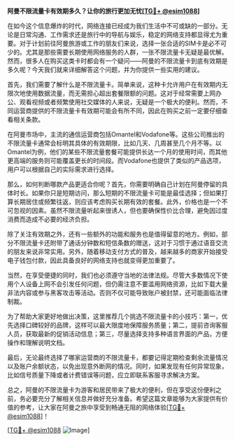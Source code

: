 **阿曼不限流量卡有效期多久？让你的旅行更加无忧[[TG💪+ @esim1088](https://t.me/s/esim1088)]**

在如今这个信息爆炸的时代，网络连接已经成为我们生活中不可或缺的一部分。无论是日常沟通、工作需求还是旅行中的导航与娱乐，稳定的网络支持都显得尤为重要。对于计划前往阿曼旅游或工作的朋友们来说，选择一张合适的SIM卡是必不可少的。尤其是那些需要长期使用网络服务的人群，一张不限流量卡无疑是最优解。然而，很多人在购买这类卡时都会有一个疑问——阿曼的不限流量卡到底有效期是多久呢？今天我们就来详细解答这个问题，并为你提供一些实用的建议。

首先，我们需要了解什么是不限流量卡。简单来说，这种卡允许用户在有效期内无限次地使用数据流量，而无需担心超出套餐限额的问题。这对于经常需要上网办公、观看视频或者频繁使用社交媒体的人来说，无疑是一个极大的便利。然而，不同运营商提供的不限流量卡有效期可能会有所不同，因此在购买之前一定要仔细查看相关条款。

在阿曼市场中，主流的通信运营商包括Omantel和Vodafone等。这些公司推出的不限流量卡通常会标明其具体的有效期限，比如几天、几周甚至几个月不等。以Omantel为例，他们的某些不限流量套餐可能提供长达一个月的使用时间，而其他更高端的服务则可能覆盖更长的时间段。而Vodafone也提供了类似的产品选项，用户可以根据自己的实际需求进行选择。

那么，如何判断哪款产品更适合你呢？首先，你需要明确自己计划在阿曼停留的具体时长。如果你只是短期访问，那么短期的不限流量卡可能是最佳选择；但如果打算长期居住或频繁往返，则应该考虑购买长期有效的套餐。此外，价格也是一个不可忽视的因素。虽然不限流量听起来很诱人，但也要确保性价比合理，避免因过度消费而造成不必要的经济负担。

除了关注有效期之外，还有一些额外的功能和服务也是值得留意的地方。例如，部分不限流量卡还附带了通话分钟数和短信条数的赠送，这对于习惯于通过语音交流的朋友来说非常实用。另外，随着移动支付方式的普及，越来越多的商家开始接受电子钱包付款，因此具备良好的网络支持也就变得更加重要了。

当然，在享受便捷的同时，我们也必须遵守当地的法律法规。尽管大多数情况下使用个人设备上网不会引发任何问题，但仍需注意不要滥用网络资源，比如下载大量非法内容或参与黑客攻击等活动。否则不仅可能导致账户被封禁，还可能面临法律制裁。

为了帮助大家更好地做出决策，这里推荐几个挑选不限流量卡的小技巧：第一，优先选择口碑较好的品牌，这样可以最大限度地保障服务质量；第二，提前咨询客服人员，获取最新的促销活动信息；第三，尽量选择支持多种语言界面的产品，方便操作和理解说明文档。

最后，无论最终选择了哪家运营商的不限流量卡，都要记得定期检查剩余流量情况以及账户余额状态，以免出现意外断网的情况。同时，如果发现有任何异常现象，比如信号质量下降或者计费错误等问题，应立即联系客服寻求解决方案。

总之，阿曼的不限流量卡为游客和居民带来了极大的便利，但在享受这份便利之前，务必要充分了解相关信息并做好充分准备。希望这篇文章能够为大家提供有价值的参考，让大家在阿曼之旅中享受到畅通无阻的网络体验[[TG💪+ @esim1088](https://t.me/s/esim1088)]！

[[TG💪+ @esim1088](https://t.me/s/esim1088) ![Image](https://i.postimg.cc/4NQfJmqS/Snipaste-2025-05-13-00-14-12.png)]